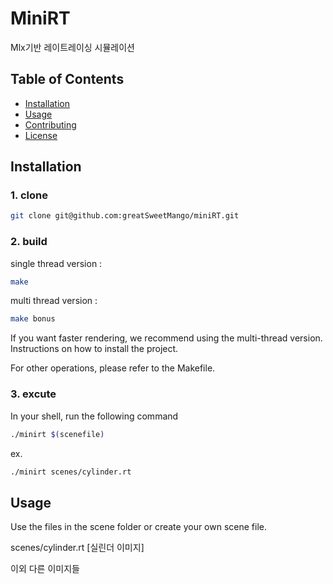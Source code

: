 
# MiniRT

Mlx기반 레이트레이싱 시뮬레이션

## Table of Contents

- [Installation](#installation)
- [Usage](#usage)
- [Contributing](#contributing)
- [License](#license)

## Installation
### 1. clone
```bash
git clone git@github.com:greatSweetMango/miniRT.git
```
### 2. build

single thread version :
```bash
make
```

multi thread version :
```bash
make bonus
```

If you want faster rendering, we recommend using the multi-thread version.
Instructions on how to install the project.

For other operations, please refer to the Makefile.

### 3. excute

In your shell, run the following command
```bash
./minirt $(scenefile)
```

ex.
```bash
./minirt scenes/cylinder.rt
```

## Usage
Use the files in the scene folder or create your own scene file.

scenes/cylinder.rt
[실린더 이미지]

이외 다른 이미지들

